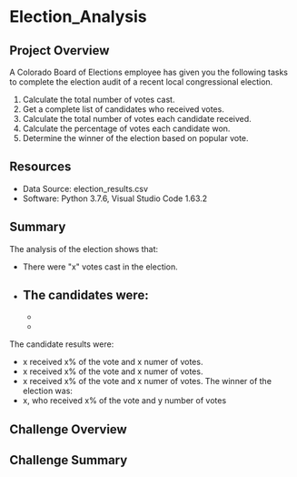 # Election_Analysis

## Project Overview
A Colorado Board of Elections employee has given you the following tasks to complete the election audit of a recent local congressional election.

1. Calculate the total number of votes cast.
2. Get a complete list of candidates who received votes.
3. Calculate the total number of votes each candidate received.
4. Calculate the percentage of votes each candidate won.
5. Determine the winner of the election based on popular vote.

## Resources
- Data Source: election_results.csv
- Software: Python 3.7.6, Visual Studio Code 1.63.2

## Summary
The analysis of the election shows that:
- There were "x" votes cast in the election.
- The candidates were:
  -
  -
  -
The candidate results were:
  - x received x% of the vote and x numer of votes.
  - x received x% of the vote and x numer of votes.
  - x received x% of the vote and x numer of votes.
The winner of the election was:
  - x, who received x% of the vote and y number of votes

## Challenge Overview

## Challenge Summary
